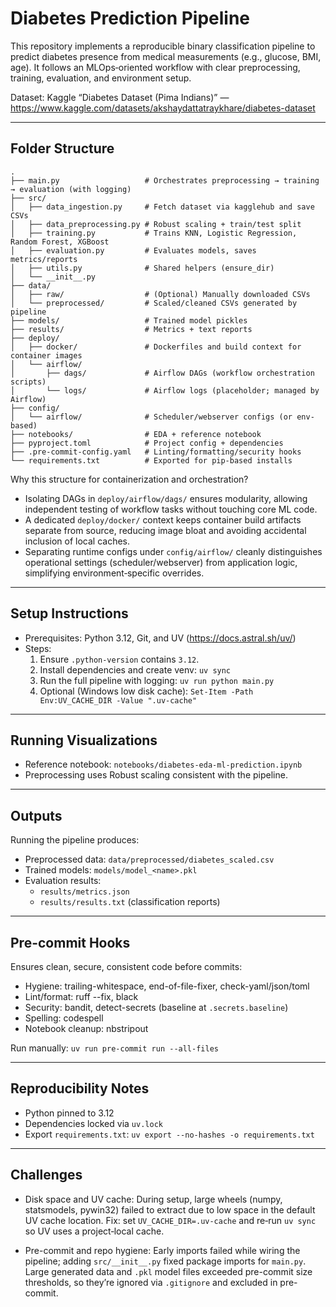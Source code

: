 # Diabetes Prediction Pipeline

This repository implements a reproducible binary classification pipeline to predict diabetes presence from medical measurements (e.g., glucose, BMI, age). It follows an MLOps‑oriented workflow with clear preprocessing, training, evaluation, and environment setup.

Dataset: Kaggle “Diabetes Dataset (Pima Indians)” — https://www.kaggle.com/datasets/akshaydattatraykhare/diabetes-dataset

---

## Folder Structure

```
.
├── main.py                   # Orchestrates preprocessing → training → evaluation (with logging)
├── src/
│   ├── data_ingestion.py     # Fetch dataset via kagglehub and save CSVs
│   ├── data_preprocessing.py # Robust scaling + train/test split
│   ├── training.py           # Trains KNN, Logistic Regression, Random Forest, XGBoost
│   ├── evaluation.py         # Evaluates models, saves metrics/reports
│   ├── utils.py              # Shared helpers (ensure_dir)
│   └── __init__.py
├── data/
│   ├── raw/                  # (Optional) Manually downloaded CSVs
│   └── preprocessed/         # Scaled/cleaned CSVs generated by pipeline
├── models/                   # Trained model pickles
├── results/                  # Metrics + text reports
├── deploy/
│   ├── docker/               # Dockerfiles and build context for container images
│   └── airflow/
│       ├── dags/             # Airflow DAGs (workflow orchestration scripts)
│       └── logs/             # Airflow logs (placeholder; managed by Airflow)
├── config/
│   └── airflow/              # Scheduler/webserver configs (or env-based)
├── notebooks/                # EDA + reference notebook
├── pyproject.toml            # Project config + dependencies
├── .pre-commit-config.yaml   # Linting/formatting/security hooks
└── requirements.txt          # Exported for pip-based installs
```

Why this structure for containerization and orchestration?
- Isolating DAGs in `deploy/airflow/dags/` ensures modularity, allowing independent testing of workflow tasks without touching core ML code.
- A dedicated `deploy/docker/` context keeps container build artifacts separate from source, reducing image bloat and avoiding accidental inclusion of local caches.
- Separating runtime configs under `config/airflow/` cleanly distinguishes operational settings (scheduler/webserver) from application logic, simplifying environment‑specific overrides.

---

## Setup Instructions

- Prerequisites: Python 3.12, Git, and UV (https://docs.astral.sh/uv/)
- Steps:
  1) Ensure `.python-version` contains `3.12`.
  2) Install dependencies and create venv: `uv sync`
  3) Run the full pipeline with logging: `uv run python main.py`
  4) Optional (Windows low disk cache): `Set-Item -Path Env:UV_CACHE_DIR -Value ".uv-cache"`

---

## Running Visualizations

- Reference notebook: `notebooks/diabetes-eda-ml-prediction.ipynb`
- Preprocessing uses Robust scaling consistent with the pipeline.

---

## Outputs

Running the pipeline produces:
- Preprocessed data: `data/preprocessed/diabetes_scaled.csv`
- Trained models: `models/model_<name>.pkl`
- Evaluation results:
  - `results/metrics.json`
  - `results/results.txt` (classification reports)

---

## Pre-commit Hooks

Ensures clean, secure, consistent code before commits:
- Hygiene: trailing-whitespace, end-of-file-fixer, check-yaml/json/toml
- Lint/format: ruff --fix, black
- Security: bandit, detect-secrets (baseline at `.secrets.baseline`)
- Spelling: codespell
- Notebook cleanup: nbstripout

Run manually: `uv run pre-commit run --all-files`

---

## Reproducibility Notes

- Python pinned to 3.12
- Dependencies locked via `uv.lock`
- Export `requirements.txt`: `uv export --no-hashes -o requirements.txt`

---

## Challenges

- Disk space and UV cache: During setup, large wheels (numpy, statsmodels, pywin32) failed to extract due to low space in the default UV cache location. Fix: set `UV_CACHE_DIR=.uv-cache` and re‑run `uv sync` so UV uses a project‑local cache.

- Pre-commit and repo hygiene: Early imports failed while wiring the pipeline; adding `src/__init__.py` fixed package imports for `main.py`. Large generated data and `.pkl` model files exceeded pre-commit size thresholds, so they’re ignored via `.gitignore` and excluded in pre-commit.
